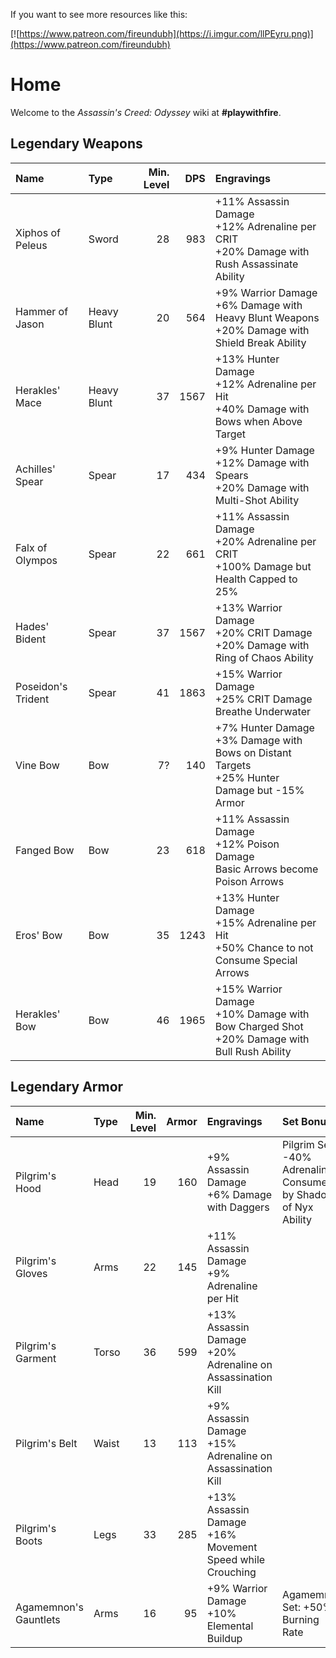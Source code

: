 <!-- TITLE: Assassin's Creed: Odyssey -->

If you want to see more resources like this:

[![https://www.patreon.com/fireundubh](https://i.imgur.com/llPEyru.png)](https://www.patreon.com/fireundubh)

# Home
Welcome to the *Assassin's Creed: Odyssey* wiki at **#playwithfire**.

## Legendary Weapons

Name | Type | Min. Level | DPS | Engravings
:--- | :--- | ---:  | ---:  | :---
Xiphos of Peleus | Sword | 28 | 983 | +11% Assassin Damage<br>+12% Adrenaline per CRIT<br>+20% Damage with Rush Assassinate Ability
Hammer of Jason | Heavy Blunt | 20 | 564 | +9% Warrior Damage<br>+6% Damage with Heavy Blunt Weapons<br>+20% Damage with Shield Break Ability
Herakles' Mace | Heavy Blunt | 37 | 1567 | +13% Hunter Damage<br>+12% Adrenaline per Hit<br>+40% Damage with Bows when Above Target
Achilles' Spear | Spear | 17 | 434 | +9% Hunter Damage<br>+12% Damage with Spears<br>+20% Damage with Multi-Shot Ability
Falx of Olympos | Spear | 22 | 661 | +11% Assassin Damage<br>+20% Adrenaline per CRIT<br>+100% Damage but Health Capped to 25%
Hades' Bident | Spear | 37 | 1567 | +13% Warrior Damage<br>+20% CRIT Damage<br>+20% Damage with Ring of Chaos Ability
Poseidon's Trident | Spear | 41 | 1863 | +15% Warrior Damage<br>+25% CRIT Damage<br>Breathe Underwater
Vine Bow | Bow | 7? | 140 | +7% Hunter Damage<br>+3% Damage with Bows on Distant Targets<br>+25% Hunter Damage but -15% Armor
Fanged Bow | Bow | 23 | 618 | +11% Assassin Damage<br>+12% Poison Damage<br>Basic Arrows become Poison Arrows
Eros' Bow | Bow | 35 | 1243 | +13% Hunter Damage<br>+15% Adrenaline per Hit<br>+50% Chance to not Consume Special Arrows
Herakles' Bow | Bow | 46 | 1965 | +15% Warrior Damage<br>+10% Damage with Bow Charged Shot<br>+20% Damage with Bull Rush Ability

## Legendary Armor

Name | Type | Min. Level | Armor | Engravings | Set Bonus
:--- | :--- | ---: | ---:  | :--- | :---
Pilgrim's Hood | Head | 19 | 160 | +9% Assassin Damage<br>+6% Damage with Daggers | Pilgrim Set: -40% Adrenaline Consumed by Shadow of Nyx Ability
Pilgrim's Gloves | Arms | 22 | 145 | +11% Assassin Damage<br>+9% Adrenaline per Hit | 
Pilgrim's Garment | Torso | 36 | 599 | +13% Assassin Damage<br>+20% Adrenaline on Assassination Kill | 
Pilgrim's Belt | Waist | 13 | 113 | +9% Assassin Damage<br>+15% Adrenaline on Assassination Kill | 
Pilgrim's Boots | Legs | 33 | 285 | +13% Assassin Damage<br>+16% Movement Speed while Crouching | 
Agamemnon's Gauntlets | Arms | 16 | 95 | +9% Warrior Damage<br>+10% Elemental Buildup | Agamemnon Set: +50% Burning Rate 

